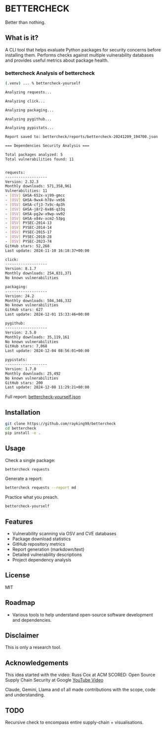 # BETTERCHECK

Better than nothing.

## What is it?

A CLI tool that helps evaluate Python packages for security concerns before installing them. Performs checks against multiple vulnerability databases and provides useful metrics about package health.

### bettercheck Analysis of bettercheck
```sh
(.venv) ... % bettercheck-yourself

Analyzing requests...

Analyzing click...

Analyzing packaging...

Analyzing pygithub...

Analyzing pypistats...

Report saved to: bettercheck/reports/bettercheck-20241209_194700.json

=== Dependencies Security Analysis ===

Total packages analyzed: 5
Total vulnerabilities found: 11


requests:
-------------------
Version: 2.32.3
Monthly downloads: 571,358,961
Vulnerabilities: 11
- [OSV] GHSA-652x-xj99-gmcc
- [OSV] GHSA-9wx4-h78v-vm56
- [OSV] GHSA-cfj3-7x9c-4p3h
- [OSV] GHSA-j8r2-6x86-q33q
- [OSV] GHSA-pg2w-x9wp-vw92
- [OSV] GHSA-x84v-xcm2-53pg
- [OSV] PYSEC-2014-13
- [OSV] PYSEC-2014-14
- [OSV] PYSEC-2015-17
- [OSV] PYSEC-2018-28
- [OSV] PYSEC-2023-74
GitHub stars: 52,268
Last update: 2024-11-10 16:18:37+00:00

click:
-------------------
Version: 8.1.7
Monthly downloads: 254,831,371
No known vulnerabilities

packaging:
-------------------
Version: 24.2
Monthly downloads: 504,346,332
No known vulnerabilities
GitHub stars: 627
Last update: 2024-12-01 15:33:46+00:00

pygithub:
-------------------
Version: 2.5.0
Monthly downloads: 35,119,161
No known vulnerabilities
GitHub stars: 7,068
Last update: 2024-12-04 08:56:01+00:00

pypistats:
-------------------
Version: 1.7.0
Monthly downloads: 25,492
No known vulnerabilities
GitHub stars: 200
Last update: 2024-12-08 11:29:21+00:00

```

Full report: [bettercheck-yourself.json](bettercheck-yourself.json)

## Installation


```bash
git clone https://github.com/rayking99/bettercheck
cd bettercheck
pip install -e .
```

## Usage

Check a single package:
```bash
bettercheck requests
```

Generate a report:
```bash
bettercheck requests --report md
```

Practice what you preach. 
```bash
bettercheck-yourself
```

## Features

- Vulnerability scanning via OSV and CVE databases
- Package download statistics
- GitHub repository metrics
- Report generation (markdown/text)
- Detailed vulnerability descriptions
- Project dependency analysis

## License

MIT

## Roadmap

- Various tools to help understand open-source software development and dependencies. 

## Disclaimer

This is only a research tool. 

## Acknowledgements

This idea started with the video: Russ Cox at ACM SCORED: Open Source Supply Chain Security at Google [YouTube Video](https://www.youtube.com/watch?v=6H-V-0oQvCA)

Claude, Gemini, Llama and o1 all made contributions with the scope, code and understanding. 

## TODO

Recursive check to encompass entire supply-chain + visualisations. 
